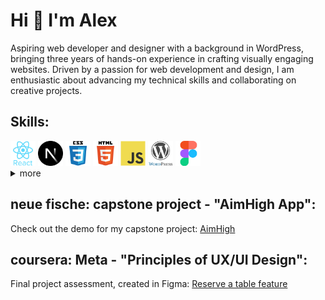 # Hi 👋 I'm Alex

<p>Aspiring web developer and designer with a background in WordPress, bringing three years of hands-on experience in crafting visually engaging websites. Driven by a passion for web development and design, I am enthusiastic about advancing my technical skills and collaborating on creative projects.</p>


## Skills:
<div>
<img src="https://raw.githubusercontent.com/devicons/devicon/master/icons/react/react-original-wordmark.svg" alt="react" width="40" height="40"/>
<img src="https://raw.githubusercontent.com/devicons/devicon/master/icons/nextjs/nextjs-original.svg" alt="next.js" width="40" height="40" />
<img src="https://raw.githubusercontent.com/devicons/devicon/master/icons/css3/css3-original-wordmark.svg" alt="css3" width="40" height="40"/>
<img src="https://raw.githubusercontent.com/devicons/devicon/master/icons/html5/html5-original-wordmark.svg" alt="html5" width="40" height="40"/>
<img src="https://raw.githubusercontent.com/devicons/devicon/master/icons/javascript/javascript-original.svg" alt="javascript" width="40" height="40"/>
<img src="https://raw.githubusercontent.com/devicons/devicon/master/icons/wordpress/wordpress-original.svg" alt="wordpress" width="40" height="40"/>
<img src="https://raw.githubusercontent.com/devicons/devicon/master/icons/figma/figma-original.svg" alt="wordpress" width="40" height="40"/>

<br>
<details><summary>more</summary>
- React Testing Library<br>
- Jest<br>
- Git
</div>


## neue fische: capstone project - "AimHigh App":

Check out the demo for my capstone project: [AimHigh](https://github.com/AliaksandraNovikava/AimHigh)

## coursera: Meta - "Principles of UX/UI Design":

Final project assessment, created in Figma: [Reserve a table feature](https://www.figma.com/file/EogPxFZ9UZQHZTL6efOMp1/reserve-a-table-feature?type=design&node-id=0-1&mode=design)
